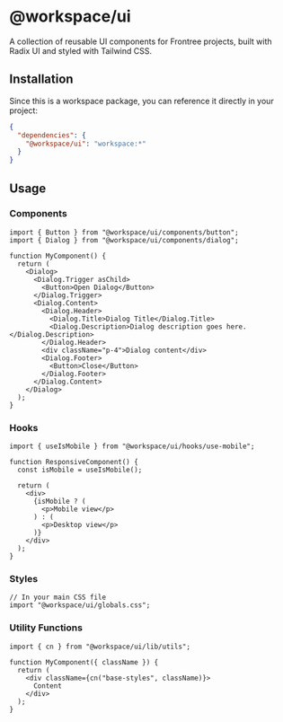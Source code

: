 # @workspace/ui

A collection of reusable UI components for Frontree projects, built with Radix UI and styled with Tailwind CSS.

## Installation

Since this is a workspace package, you can reference it directly in your project:

```json
{
  "dependencies": {
    "@workspace/ui": "workspace:*"
  }
}
```

## Usage

### Components

```tsx
import { Button } from "@workspace/ui/components/button";
import { Dialog } from "@workspace/ui/components/dialog";

function MyComponent() {
  return (
    <Dialog>
      <Dialog.Trigger asChild>
        <Button>Open Dialog</Button>
      </Dialog.Trigger>
      <Dialog.Content>
        <Dialog.Header>
          <Dialog.Title>Dialog Title</Dialog.Title>
          <Dialog.Description>Dialog description goes here.</Dialog.Description>
        </Dialog.Header>
        <div className="p-4">Dialog content</div>
        <Dialog.Footer>
          <Button>Close</Button>
        </Dialog.Footer>
      </Dialog.Content>
    </Dialog>
  );
}
```

### Hooks

```tsx
import { useIsMobile } from "@workspace/ui/hooks/use-mobile";

function ResponsiveComponent() {
  const isMobile = useIsMobile();

  return (
    <div>
      {isMobile ? (
        <p>Mobile view</p>
      ) : (
        <p>Desktop view</p>
      )}
    </div>
  );
}
```

### Styles

```tsx
// In your main CSS file
import "@workspace/ui/globals.css";
```

### Utility Functions

```tsx
import { cn } from "@workspace/ui/lib/utils";

function MyComponent({ className }) {
  return (
    <div className={cn("base-styles", className)}>
      Content
    </div>
  );
}
```